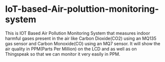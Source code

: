 # IoT-based-Air-poluttion-monitoring-system
This is IOT Based Air Pollution Monitoring System that measures indoor harmful gases present in the air like Carbon Dioxide(CO2) using an MQ135 gas sensor and Carbon Monoxide(CO) using an MQ7 sensor. It will show the air quality in PPM(Parts Per Million) on the LCD and as well as on Thingspeak so that we can monitor it very easily in PPM.
